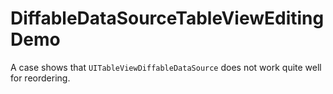 # DiffableDataSourceTableViewEditingDemo

A case shows that `UITableViewDiffableDataSource` does not work quite well for reordering.
